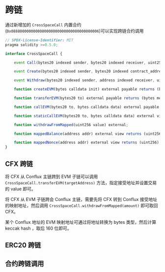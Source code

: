 # 跨链

通过新增加的 `CrossSpaceCall` 内置合约(`0x0888000000000000000000000000000000000006`)可以实现跨链合约调用

```js
// SPDX-License-Identifier: MIT
pragma solidity >=0.5.0;

interface CrossSpaceCall {

    event Call(bytes20 indexed sender, bytes20 indexed receiver, uint256 value, uint256 nonce, bytes data);

    event Create(bytes20 indexed sender, bytes20 indexed contract_address, uint256 value, uint256 nonce, bytes init);

    event Withdraw(bytes20 indexed sender, address indexed receiver, uint256 value);

    function createEVM(bytes calldata init) external payable returns (bytes20);

    function transferEVM(bytes20 to) external payable returns (bytes memory output);

    function callEVM(bytes20 to, bytes calldata data) external payable returns (bytes memory output);

    function staticCallEVM(bytes20 to, bytes calldata data) external view returns (bytes memory output);

    function withdrawFromMapped(uint256 value) external;

    function mappedBalance(address addr) external view returns (uint256);

    function mappedNonce(address addr) external view returns (uint256);
}
```

## CFX 跨链

将 CFX 从 Conflux 主链跨到 EVM 子链可以调用 `CrossSpaceCall.transferEVM(targetAddress)` 方法，指定接受地址并设置交易的 value 即可。

将 CFX 从 EVM 子链跨会 Conflux 主链，需要先将 CFX 转到 Conflux 接受地址的映射地址，然后调用 `CrossSpaceCall.withdrawFromMapped(amount)` 即可取回 CFX。

某个 Conflux 地址的 EVM 映射地址可通过将地址转换为 bytes 类型，然后计算 keccak hash ，取后 160 位即可。

## ERC20 跨链

## 合约跨链调用